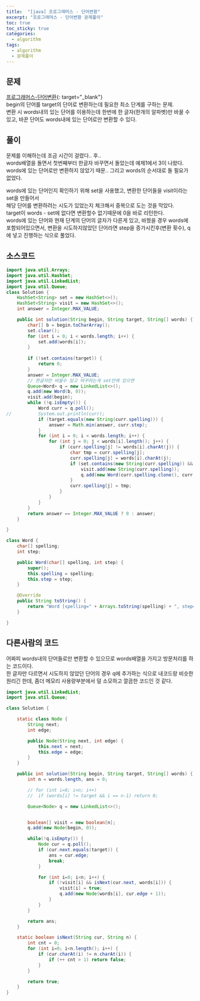 ```yaml
---
title:  "[java] 프로그래머스 - 단어변환"
excerpt: "프로그래머스 - 단어변환 문제풀이"
toc: true
toc_sticky: true
categories:
  - algorithm
tags:
  - algorithm
  - 문제풀이
---
```

## 문제  
[프로그래머스-단어변환](https://programmers.co.kr/learn/courses/30/lessons/43163?language=java){: target="_blank"}  
begin의 단어를 target의 단어로 변환하는데 필요한 최소 단계를 구하는 문제.  
변환 시 words내의 있는 단어를 이용하는데 한번에 한 글자(한개의 알파벳)만 바꿀 수 있고, 바꾼 단어도 words내에 있는 단어로만 변환할 수 있다.  


## 풀이  
문제를 이해하는데 조금 시간이 걸렸다.. 후..  
words배열을 돌면서 첫번째부터 한글자 바꾸면서 돌았는데 예제1에서 3이 나왔다.  
words에 있는 단어로만 변환하지 않았기 때문.. 그리고 words의 순서대로 돌 필요가 없었다.


words에 있는 단어인지 확인하기 위해 set을 사용했고, 변환한 단어들을 visit이라는 set을 만들어서  
해당 단어를 변환하려는 시도가 있었는지 체크해서 중복으로 도는 것을 막았다.  
target이 words - set에 없다면 변환할수 없기때문에 0을 바로 리턴한다.  
words에 있는 단어와 현재 단계의 단어의 글자가 다른게 있고, 바꿨을 경우 words에 포함되어있으면서, 변환을 시도하지않았던 단어라면 step을 증가시킨후(변환 횟수), q에 넣고 진행하는 식으로 풀었다.  


## 소스코드  
```java
import java.util.Arrays;
import java.util.HashSet;
import java.util.LinkedList;
import java.util.Queue;
class Solution {
	HashSet<String> set = new HashSet<>();
	HashSet<String> visit = new HashSet<>();
	int answer = Integer.MAX_VALUE;

	public int solution(String begin, String target, String[] words) {
		char[] b = begin.toCharArray();
		set.clear();
		for (int i = 0; i < words.length; i++) {
			set.add(words[i]);
		}
		
		if (!set.contains(target)) {
			return 0;
		}
		answer = Integer.MAX_VALUE;
		// 한글자만 바꿀수 있고 바꾸려는게 set안에 있으면
		Queue<Word> q = new LinkedList<>();
		q.add(new Word(b, 0));
		visit.add(begin);
		while (!q.isEmpty()) {
			Word curr = q.poll();
//			System.out.println(curr);
			if (target.equals(new String(curr.spelling))) {
				answer = Math.min(answer, curr.step);
			}
			for (int i = 0; i < words.length; i++) {
				for (int j = 0; j < words[i].length(); j++) {
					if (curr.spelling[j] != words[i].charAt(j)) {
						char tmp = curr.spelling[j];
						curr.spelling[j] = words[i].charAt(j);
						if (set.contains(new String(curr.spelling)) && !visit.contains(new String(curr.spelling))) {
							visit.add(new String(curr.spelling));
							q.add(new Word(curr.spelling.clone(), curr.step + 1));
						}
						curr.spelling[j] = tmp;
					}
				}
			}
		}
		return answer == Integer.MAX_VALUE ? 0 : answer;
	}

}

class Word {
	char[] spelling;
	int step;

	public Word(char[] spelling, int step) {
		super();
		this.spelling = spelling;
		this.step = step;
	}

	@Override
	public String toString() {
		return "Word [spelling=" + Arrays.toString(spelling) + ", step=" + step + "]";
	}

}
```

## 다른사람의 코드  
어짜피 words내의 단어들로만 변환할 수 있으므로 words배열을 가지고 방문처리를 하는 코드이다.  
한 글자만 다르면서 시도하지 않았던 단어의 경우 q에 추가하는 식으로 내코드랑 비슷한 원리긴 한데,
좀더 메모리 사용량부분에서 덜 소모하고 깔끔한 코드인 것 같다.  
```java
import java.util.LinkedList;
import java.util.Queue;

class Solution {

    static class Node {
        String next;
        int edge;

        public Node(String next, int edge) {
            this.next = next;
            this.edge = edge;
        }
    }

    public int solution(String begin, String target, String[] words) {
        int n = words.length, ans = 0;

        // for (int i=0; i<n; i++)
        //  if (words[i] != target && i == n-1) return 0;

        Queue<Node> q = new LinkedList<>();


        boolean[] visit = new boolean[n];
        q.add(new Node(begin, 0));

        while(!q.isEmpty()) {
            Node cur = q.poll();
            if (cur.next.equals(target)) {
                ans = cur.edge;
                break;
            }

            for (int i=0; i<n; i++) {
                if (!visit[i] && isNext(cur.next, words[i])) {
                    visit[i] = true;
                    q.add(new Node(words[i], cur.edge + 1));
                }
            }
        }

        return ans;
    }

    static boolean isNext(String cur, String n) {
        int cnt = 0;
        for (int i=0; i<n.length(); i++) {
            if (cur.charAt(i) != n.charAt(i)) {
                if (++ cnt > 1) return false;
            }
        }

        return true;
    }    
}
```